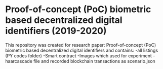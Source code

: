 # Proof-of-concept (PoC) biometric based decentralized digital identifiers (2019-2020)
 
This repository was created for research paper: Proof-of-concept (PoC) biometric based decentralized digital identifiers and contains:
-all listings (PY codes folder)
-Smart contract
-Images which used for experiment
-haarcascade file
and recorded blockchain transactions as scenario.json
